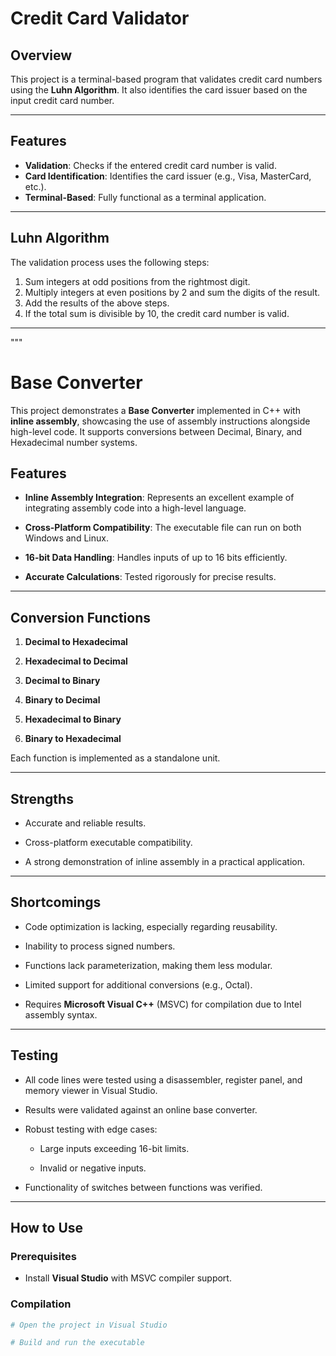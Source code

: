 # Credit Card Validator

## Overview

This project is a terminal-based program that validates credit card numbers using the **Luhn Algorithm**. It also identifies the card issuer based on the input credit card number.

---

## Features

- **Validation**: Checks if the entered credit card number is valid.
- **Card Identification**: Identifies the card issuer (e.g., Visa, MasterCard, etc.).
- **Terminal-Based**: Fully functional as a terminal application.

---

## Luhn Algorithm

The validation process uses the following steps:

1. Sum integers at odd positions from the rightmost digit.
2. Multiply integers at even positions by 2 and sum the digits of the result.
3. Add the results of the above steps.
4. If the total sum is divisible by 10, the credit card number is valid.

---

"""

# Base Converter 



This project demonstrates a **Base Converter** implemented in C++ with **inline assembly**, showcasing the use of assembly instructions alongside high-level code. It supports conversions between Decimal, Binary, and Hexadecimal number systems.



## Features



- **Inline Assembly Integration**: Represents an excellent example of integrating assembly code into a high-level language.

- **Cross-Platform Compatibility**: The executable file can run on both Windows and Linux.

- **16-bit Data Handling**: Handles inputs of up to 16 bits efficiently.

- **Accurate Calculations**: Tested rigorously for precise results.

---

## Conversion Functions



1. **Decimal to Hexadecimal**

2. **Hexadecimal to Decimal**

3. **Decimal to Binary**

4. **Binary to Decimal**

5. **Hexadecimal to Binary**

6. **Binary to Hexadecimal**



Each function is implemented as a standalone unit.

---

## Strengths



- Accurate and reliable results.

- Cross-platform executable compatibility.

- A strong demonstration of inline assembly in a practical application.


---
## Shortcomings



- Code optimization is lacking, especially regarding reusability.

- Inability to process signed numbers.

- Functions lack parameterization, making them less modular.

- Limited support for additional conversions (e.g., Octal).

- Requires **Microsoft Visual C++** (MSVC) for compilation due to Intel assembly syntax.

---

## Testing



- All code lines were tested using a disassembler, register panel, and memory viewer in Visual Studio.

- Results were validated against an online base converter.

- Robust testing with edge cases:

  - Large inputs exceeding 16-bit limits.

  - Invalid or negative inputs.

- Functionality of switches between functions was verified.
---
## How to Use

### Prerequisites

- Install **Visual Studio** with MSVC compiler support.

### Compilation

```bash
# Open the project in Visual Studio

# Build and run the executable

